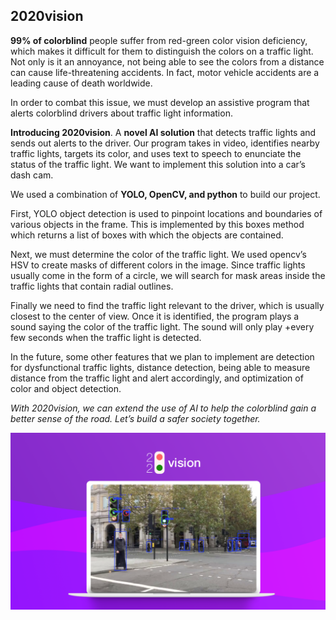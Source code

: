 ## 2020vision

**99% of colorblind** people suffer from red-green color vision deficiency, which makes it difficult for them to distinguish the colors on a traffic light. Not only is it an annoyance, not being able to see the colors from a distance can cause life-threatening accidents. In fact, motor vehicle accidents are a leading cause of death worldwide.

In order to combat this issue, we must develop an assistive program that alerts colorblind drivers about traffic light information.

**Introducing 2020vision**. A **novel AI solution** that detects traffic lights and sends out alerts to the driver. Our program takes in video, identifies nearby traffic lights, targets its color, and uses text to speech to enunciate the status of the traffic light. We want to implement this solution into a car’s dash cam.



We used a combination of **YOLO, OpenCV, and python** to build our project. 

First, YOLO object detection is used to pinpoint locations and boundaries of various objects in the frame. This is implemented by this boxes method which returns a list of boxes with which the objects are contained.

Next, we must determine the color of the traffic light. We used opencv’s HSV to create masks of different colors in the image. Since traffic lights usually come in the form of a circle, we will search for mask areas inside the traffic lights that contain radial outlines.

Finally we need to find the traffic light relevant to the driver, which is usually closest to the center of view. Once it is identified, the program plays a sound saying the color of the traffic light. The sound will only play +every few seconds when the traffic light is detected.

In the future, some other features that we plan to implement are detection for dysfunctional traffic lights, distance detection, being able to measure distance from the traffic light and alert accordingly, and optimization of color and object detection. 

*With 2020vision, we can extend the use of AI to help the colorblind gain a better sense of the road. Let’s build a safer society together.*

![2020vision thumbnail](https://github.com/TevinWang/2020vision/blob/master/thumbnail.png) 
